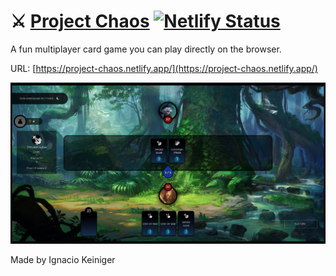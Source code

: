 # ⚔ [Project Chaos](https://project-chaos.netlify.app/) [![Netlify Status](https://api.netlify.com/api/v1/badges/150e458a-6711-4f44-a8d7-31b084f83ac0/deploy-status)](https://app.netlify.com/sites/project-chaos/deploys)

A fun multiplayer card game you can play directly on the browser.

URL: [https://project-chaos.netlify.app/](https://project-chaos.netlify.app/)

![App image](./Project-Chaos.png)

Made by Ignacio Keiniger
